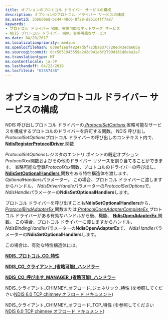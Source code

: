```yaml
---
title: オプションのプロトコル ドライバー サービスの構成
description: オプションのプロトコル ドライバー サービスの構成
ms.assetid: 3bb6d0ed-bc44-48c6-8f28-d861c4ff7a87
keywords:
- プロトコル ドライバー WDK、省略可能なネットワーク サービス
- NDIS プロトコル ドライバー WDK、省略可能なサービス
ms.date: 04/20/2017
ms.localizationpriority: medium
ms.openlocfilehash: 038ef1eaf48247d5f723ba837c720ed43eda605a
ms.sourcegitcommit: 0cc5051945559a242d941a6f2799d161d8eba2a7
ms.translationtype: MT
ms.contentlocale: ja-JP
ms.lasthandoff: 04/23/2019
ms.locfileid: "63357438"
---
```

# <a name="configuring-optional-protocol-driver-services"></a>オプションのプロトコル ドライバー サービスの構成





NDIS 呼び出しプロトコル ドライバーの[ *ProtocolSetOptions* ](https://msdn.microsoft.com/library/windows/hardware/ff570269)省略可能なサービスを構成するプロトコルのドライバーを許可する関数。 NDIS 呼び出し*ProtocolSetOptions*プロトコル ドライバーの呼び出しのコンテキスト内で、 [ **NdisRegisterProtocolDriver** ](https://msdn.microsoft.com/library/windows/hardware/ff564520)関数

*ProtocolSetOptions*レジスタのエントリ ポイントの既定オプション*ProtocolXxx*関数およびその他のドライバー リソースを割り当てることができます。 省略可能な登録*ProtocolXxx*関数、プロトコルのドライバーの呼び出し、 [ **NdisSetOptionalHandlers** ](https://msdn.microsoft.com/library/windows/hardware/ff564550)関数をある特性構造体を渡します、*OptionalHandlers*パラメーター。 この場合、プロトコル ドライバーに渡しますからハンドル、 *NdisDriverHandle*パラメーターの*ProtocolSetOptions*で、 *NdisHandle*パラメーターの**NdisSetOptionalHandlers**します。

プロトコル ドライバーを呼び出すことも**NdisSetOptionalHandlers**から、 [ *ProtocolBindAdapterEx* ](https://msdn.microsoft.com/library/windows/hardware/ff570220)関数または[ *ProtocolOpenAdapterCompleteEx* ](https://msdn.microsoft.com/library/windows/hardware/ff570265)プロトコル ドライバーがある有効なハンドルから後、機能、 [ **NdisOpenAdapterEx** ](https://msdn.microsoft.com/library/windows/hardware/ff563715)関数。 この場合、プロトコル ドライバーに渡しますからハンドル、 *NdisBindingHandle*パラメーターの**NdisOpenAdapterEx**で、 *NdisHandle*パラメーターの**NdisSetOptionalHandlers**します。

この場合は、有効な特性構造体には。

[**NDIS\_プロトコル\_CO\_特性**](https://msdn.microsoft.com/library/windows/hardware/ff566817)

[**NDIS\_CO\_クライアント\_(省略可能)\_ハンドラー**](https://msdn.microsoft.com/library/windows/hardware/ff564884)

[**NDIS\_CO\_呼び出す\_MANAGER\_(省略可能)\_ハンドラー**](https://msdn.microsoft.com/library/windows/hardware/ff564883)

NDIS\_クライアント\_CHIMNEY\_オフロード\_ジェネリック\_特性 (を参照してください[NDIS 6.0 TCP chimney オフロード ドキュメント](full-tcp-offload.md))

NDIS\_クライアント\_CHIMNEY\_オフロード\_TCP\_特性 (を参照してください[NDIS 6.0 TCP chimney オフロード ドキュメント](full-tcp-offload.md))

 

 





